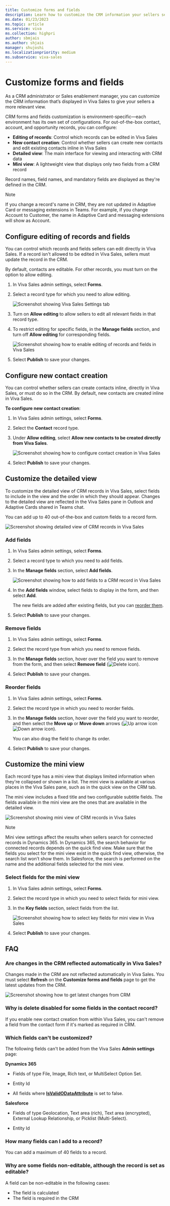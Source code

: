 ```yaml
---
title: Customize forms and fields
description: Learn how to customize the CRM information your sellers see in Viva Sales.
ms.date: 01/23/2023
ms.topic: article
ms.service: viva
ms.collection: highpri
author: sbmjais
ms.author: shjais
manager: shujoshi
ms.localizationpriority: medium
ms.subservice: viva-sales
---
```


# Customize forms and fields

As a CRM administrator or Sales enablement manager, you can customize the CRM information that’s displayed in Viva Sales to give your sellers a more relevant view.

CRM forms and fields customization is environment-specific—each environment has its own set of configurations. For out-of-the-box contact, account, and opportunity records, you can configure:

- **Editing of records**: Control which records can be edited in Viva Sales
- **New contact creation**: Control whether sellers can create new contacts and edit existing contacts inline in Viva Sales
- **Detailed view**: The main interface for viewing and interacting with CRM data
- **Mini view**: A lightweight view that displays only two fields from a CRM record

Record names, field names, and mandatory fields are displayed as they're defined in the CRM.

> [!NOTE]
> If you change a record's name in CRM, they are not updated in Adaptive Card or messaging extensions in Teams. For example, if you change Account to Customer, the name in Adaptive Card and messaging extensions will show as Account.

## Configure editing of records and fields

You can control which records and fields sellers can edit directly in Viva Sales. If a record isn't allowed to be edited in Viva Sales, sellers must update the record in the CRM.

By default, contacts are editable. For other records, you must turn on the option to allow editing.


1.  In Viva Sales admin settings, select **Forms**.

2.  Select a record type for which you need to allow editing.

    ![Screenshot showing Viva Sales Settings tab](media/viva-sales-admin-settings.png "Screenshot showing Viva Sales Settings tab.")

3.  Turn on **Allow editing** to allow sellers to edit all relevant fields in that record type.

4.  To restrict editing for specific fields, in the **Manage fields** section, and turn off **Allow editing** for corresponding fields.

    ![Screenshot showing how to enable editing of records and fields in Viva Sales ](media/viva-sales-allow-edit.png "Screenshot showing how to enable editing of records and fields in Viva Sales.")

5.  Select **Publish** to save your changes.

## Configure new contact creation

You can control whether sellers can create contacts inline, directly in Viva Sales, or must do so in the CRM. By default, new contacts are created inline in Viva Sales.

**To configure new contact creation**:

1.  In Viva Sales admin settings, select **Forms**.

2.  Select the **Contact** record type.

3.  Under **Allow editing**, select **Allow new contacts to be created directly from Viva Sales**.

    ![Screenshot showing how to configure contact creation in Viva Sales ](media/viva-sales-inline-contact-create.png "Screenshot showing how to configure contact creation in Viva Sales.")

4.  Select **Publish** to save your changes.

## Customize the detailed view

To customize the detailed view of CRM records in Viva Sales, select fields to include in the view and the order in which they should appear. Changes to the detailed view are reflected in the Viva Sales pane in Outlook and Adaptive Cards shared in Teams chat.

You can add up to 40 out-of-the-box and custom fields to a record form.

![Screenshot showing detailed view of CRM records in Viva Sales ](media/viva-sales-detailed-view.png "Screenshot showing detailed view of CRM records in Viva Sales.")

### Add fields

1.  In Viva Sales admin settings, select **Forms**.

2.  Select a record type to which you need to add fields.

3.  In the **Manage fields** section, select **Add fields**.

    ![Screenshot showing how to add fields to a CRM record in Viva Sales ](media/viva-sales-add-fields.png "Screenshot showing how to add fields to a CRM record in Viva Sales.")

4.  In the **Add fields** window, select fields to display in the form, and then select **Add**.

    The new fields are added after existing fields, but you can [reorder them](#reorder-fields).

5.  Select **Publish** to save your changes.

### Remove fields

1.  In Viva Sales admin settings, select **Forms**.

2.  Select the record type from which you need to remove fields.

3.  In the **Manage fields** section, hover over the field you want to remove from the form, and then select **Remove field** (![Delete icon](media/delete-icon.png "Delete icon")).

4.  Select **Publish** to save your changes.

### Reorder fields

1.  In Viva Sales admin settings, select **Forms**.

2.  Select the record type in which you need to reorder fields.

3.  In the **Manage fields** section, hover over the field you want to reorder, and then select the **Move up** or **Move down** arrows (![Up arrow icon](media/up-arrow-icon.png "Up arrow icon") ![Down arrow icon](media/down-arrow-icon.png "Down arrow icon")).

    You can also drag the field to change its order.

4.  Select **Publish** to save your changes.

## Customize the mini view

Each record type has a mini view that displays limited information when they're collapsed or shown in a list. The mini view is available at various places in the Viva Sales pane, such as in the quick view on the CRM tab.

The mini view includes a fixed title and two configurable subtitle fields. The fields available in the mini view are the ones that are available in the detailed view.

![Screenshot showing mini view of CRM records in Viva Sales ](media/viva-sales-mini-view.png "Screenshot showing mini view of CRM records in Viva Sales.")

> [!NOTE]
> Mini view settings affect the results when sellers search for connected records in Dynamics 365. In Dynamics 365, the search behavior for connected records depends on the quick find view. Make sure that the fields you select for the mini view exist in the quick find view, otherwise, the search list won’t show them. In Salesforce, the search is performed on the name and the additional fields selected for the mini view.

### Select fields for the mini view

1.  In Viva Sales admin settings, select **Forms**.

2.  Select the record type in which you need to select fields for mini view.

3.  In the **Key fields** section, select fields from the list.

    ![Screenshot showing how to select key fields for mini view in Viva Sales ](media/viva-sales-key-fields.png "Screenshot showing how to select key fields for mini view in Viva Sales.")

4.  Select **Publish** to save your changes.


## FAQ

### Are changes in the CRM reflected automatically in Viva Sales?

Changes made in the CRM are not reflected automatically in Viva Sales. You must select **Refresh** on the **Customize forms and fields** page to get the latest updates from the CRM.

![Screenshot showing how to get latest changes from CRM ](media/viva-sales-refresh-CRM.png "Screenshot showing how to get latest changes from CRM.")

### Why is delete disabled for some fields in the contact record?

If you enable new contact creation from within Viva Sales, you can't remove a field from the contact form if it's marked as required in CRM.

### Which fields can't be customized?

The following fields can't be added from the Viva Sales **Admin settings** page:

**Dynamics 365**

-   Fields of type File, Image, Rich text, or MultiSelect Option Set.

-   Entity Id

-   All fields where [**IsValidODataAttribute**](/dotnet/api/microsoft.xrm.sdk.metadata.attributemetadata.isvalidodataattribute?view=dataverse-sdk-latest) is set to false. 

**Salesforce**

-   Fields of type Geolocation, Text area (rich), Text area (encrypted), External Lookup Relationship, or Picklist (Multi-Select).

-   Entity Id

### How many fields can I add to a record?

You can add a maximum of 40 fields to a record.

### Why are some fields non-editable, although the record is set as editable?

A field can be non-editable in the following cases:
- The field is calculated
- The field is required in the CRM



